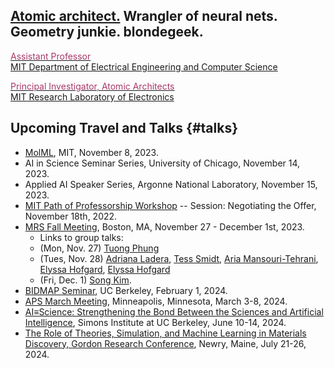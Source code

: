 ## [Atomic architect.](https://cs.lbl.gov/news-media/news/2018/tess-smidt-atomic-architect-and-2018-luis-alvarez-fellow/) Wrangler of neural nets. Geometry junkie. blondegeek.


<a href="https://www.eecs.mit.edu/people/faculty/tess-smidt"><font color="A83869">Assistant Professor</font></a>
<br>
<a href="https://www.eecs.mit.edu/">MIT Department of Electrical Engineering and Computer Science</a>

<a href="http://atomicarchitects.com/"><font color="A83869">Principal Investigator, Atomic Architects</font></a>
<br>
<a href="https://www.rle.mit.edu/">MIT Research Laboratory of Electronics</a>

<!-- ## Upcoming <s>Travel and</s> (Remote) Talks {#talks} -->
<!-- * ... -->

## Upcoming Travel and Talks {#talks}

* [MolML](https://www.moml.mit.edu/), MIT, November 8, 2023.
* AI in Science Seminar Series, University of Chicago, November 14, 2023.
* Applied AI Speaker Series, Argonne National Laboratory, November 15, 2023.
* [MIT Path of Professorship Workshop](https://oge.mit.edu/student-support-development/career-planning/path-of-professorship/) -- Session: Negotiating the Offer, November 18th, 2022.
* [MRS Fall Meeting](https://www.mrs.org/meetings-events/fall-meetings-exhibits/2023-mrs-fall-meeting), Boston, MA, November 27 - December 1st, 2023.
    * Links to group talks:
    * (Mon, Nov. 27) [Tuong Phung](https://www.mrs.org/meetings-events/fall-meetings-exhibits/2023-mrs-fall-meeting/call-for-papers/presentations/detail/2023_mrs_fall_meeting/2023_mrs_fall_meeting-3959208)
    * (Tues, Nov. 28) [Adriana Ladera](https://www.mrs.org/meetings-events/fall-meetings-exhibits/2023-mrs-fall-meeting/call-for-papers/presentations/detail/2023_mrs_fall_meeting/2023_mrs_fall_meeting-3958692), [Tess Smidt](https://www.mrs.org/meetings-events/fall-meetings-exhibits/2023-mrs-fall-meeting/call-for-papers/presentations/detail/2023_mrs_fall_meeting/2023_mrs_fall_meeting-3954104), [Aria Mansouri-Tehrani](https://www.mrs.org/meetings-events/fall-meetings-exhibits/2023-mrs-fall-meeting/call-for-papers/presentations/detail/2023_mrs_fall_meeting/2023_mrs_fall_meeting-3957746), [Elyssa Hofgard](https://www.mrs.org/meetings-events/fall-meetings-exhibits/2023-mrs-fall-meeting/call-for-papers/presentations/detail/2023_mrs_fall_meeting/2023_mrs_fall_meeting-3956013), [Elyssa Hofgard](https://www.mrs.org/meetings-events/fall-meetings-exhibits/2023-mrs-fall-meeting/call-for-papers/presentations/detail/2023_mrs_fall_meeting/2023_mrs_fall_meeting-3956019)
    * (Fri, Dec. 1) [Song Kim](https://www.mrs.org/meetings-events/fall-meetings-exhibits/2023-mrs-fall-meeting/call-for-papers/presentations/detail/2023_mrs_fall_meeting/2023_mrs_fall_meeting-3956645).
* [BIDMAP Seminar](https://bidmap.berkeley.edu/seminars), UC Berkeley, February 1, 2024.
* [APS March Meeting](https://march.aps.org/), Minneapolis, Minnesota, March 3-8, 2024. 
* [AI≡Science: Strengthening the Bond Between the Sciences and Artificial Intelligence](https://simons.berkeley.edu/workshops/aiscience-strengthening-bond-between-sciences-artificial-intelligence), Simons Institute at UC Berkeley, June 10-14, 2024.
* [The Role of Theories, Simulation, and Machine Learning in Materials Discovery, Gordon Research Conference](https://www.grc.org/computational-materials-science-and-engineering-conference/2024/), Newry, Maine, July 21-26, 2024.

